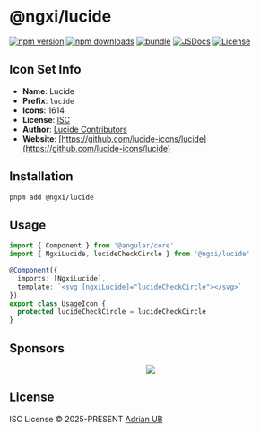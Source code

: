 # @ngxi/lucide

[![npm version][npm-version-src]][npm-version-href]
[![npm downloads][npm-downloads-src]][npm-downloads-href]
[![bundle][bundle-src]][bundle-href]
[![JSDocs][jsdocs-src]][jsdocs-href]
[![License][license-src]][license-href]

## Icon Set Info

- **Name**: Lucide
- **Prefix**: `lucide`
- **Icons**: 1614
- **License**: [ISC](https://github.com/lucide-icons/lucide/blob/main/LICENSE)
- **Author**: [Lucide Contributors](https://github.com/lucide-icons/lucide)
- **Website**: [https://github.com/lucide-icons/lucide](https://github.com/lucide-icons/lucide)

## Installation

```sh
pnpm add @ngxi/lucide
```

## Usage

```ts
import { Component } from '@angular/core'
import { NgxiLucide, lucideCheckCircle } from '@ngxi/lucide'

@Component({
  imports: [NgxiLucide],
  template: `<svg [ngxiLucide]="lucideCheckCircle"></svg>`
})
export class UsageIcon {
  protected lucideCheckCircle = lucideCheckCircle
}
```

## Sponsors

<p align="center">
  <a href="https://cdn.jsdelivr.net/gh/adrian-ub/static/sponsors.svg">
    <img src='https://cdn.jsdelivr.net/gh/adrian-ub/static/sponsors.svg'/>
  </a>
</p>

## License

ISC License © 2025-PRESENT [Adrián UB](https://github.com/adrian-ub)

<!-- Badges -->

[npm-version-src]: https://img.shields.io/npm/v/@ngxi/lucide?style=flat&colorA=080f12&colorB=1fa669
[npm-version-href]: https://npmjs.com/package/@ngxi/lucide
[npm-downloads-src]: https://img.shields.io/npm/dm/@ngxi/lucide?style=flat&colorA=080f12&colorB=1fa669
[npm-downloads-href]: https://npmjs.com/package/@ngxi/lucide
[bundle-src]: https://img.shields.io/bundlephobia/minzip/@ngxi/lucide?style=flat&colorA=080f12&colorB=1fa669&label=minzip
[bundle-href]: https://bundlephobia.com/result?p=@ngxi/lucide
[license-src]: https://img.shields.io/npm/l/@ngxi/lucide?style=flat&colorA=080f12&colorB=1fa669
[license-href]: https://github.com/adrian-ub/ngxi/blob/main/LICENSE
[jsdocs-src]: https://img.shields.io/badge/jsdocs-reference-080f12?style=flat&colorA=080f12&colorB=1fa669
[jsdocs-href]: https://www.jsdocs.io/package/@ngxi/lucide
